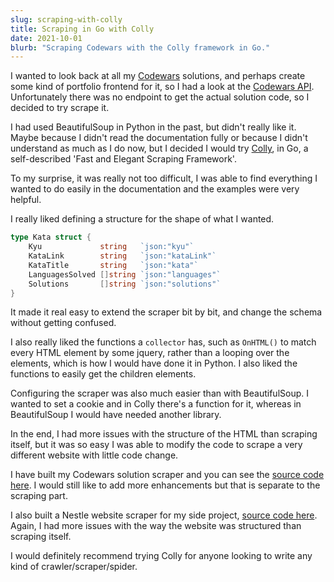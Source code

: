 ```yaml
---
slug: scraping-with-colly
title: Scraping in Go with Colly
date: 2021-10-01
blurb: "Scraping Codewars with the Colly framework in Go."
---
```


I wanted to look back at all my [Codewars](https://www.codewars.com/) solutions, and perhaps create some kind of portfolio frontend for it, so I had a look at the [Codewars API](https://dev.codewars.com/). Unfortunately there was no endpoint to get the actual solution code, so I decided to try scrape it.

I had used BeautifulSoup in Python in the past, but didn't really like it. Maybe because I didn't read the documentation fully or because I didn't understand as much as I do now, but I decided I would try [Colly](http://go-colly.org/), in Go, a self-described 'Fast and Elegant Scraping Framework'.

To my surprise, it was really not too difficult, I was able to find everything I wanted to do easily in the documentation and the examples were very helpful.

I really liked defining a structure for the shape of what I wanted.

```go
type Kata struct {
    Kyu             string   `json:"kyu"`
    KataLink        string   `json:"kataLink"`
    KataTitle       string   `json:"kata"`
    LanguagesSolved []string `json:"languages"`
    Solutions       []string `json:"solutions"`
}
```

It made it real easy to extend the scraper bit by bit, and change the schema without getting confused.

I also really liked the functions a `collector` has, such as `OnHTML()` to match every HTML element by some jquery, rather than a looping over the elements, which is how I would have done it in Python. I also liked the functions to easily get the children elements.

Configuring the scraper was also much easier than with BeautifulSoup. I wanted to set a cookie and in Colly there's a function for it, whereas in BeautifulSoup I would have needed another library.

In the end, I had more issues with the structure of the HTML than scraping itself, but it was so easy I was able to modify the code to scrape a very different website with little code change.

I have built my Codewars solution scraper and you can see the [source code here](https://github.com/yzAlvin/Codewars-Solution-Scraper). I would still like to add more enhancements but that is separate to the scraping part.

I also built a Nestle website scraper for my side project, [source code here](https://github.com/yzAlvin/nestle-proj/tree/master/scraper). Again, I had more issues with the way the website was structured than scraping itself.

I would definitely recommend trying Colly for anyone looking to write any kind of crawler/scraper/spider.
